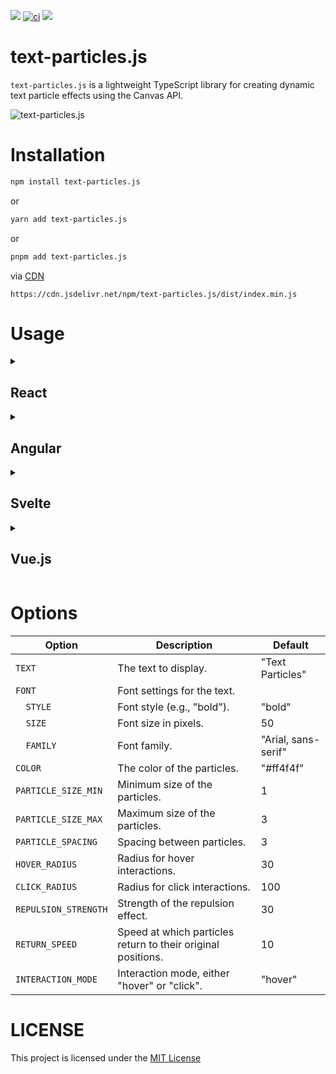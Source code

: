 [![](https://img.shields.io/npm/v/text-particles.js.svg)](https://www.npmjs.com/package/text-particles.js) 
[![ci](https://github.com/swapnilsparsh/text-particles.js/actions/workflows/main.yml/badge.svg)](https://github.com/swapnilsparsh/text-particles,js/actions/workflows/main.yml)
[![](https://data.jsdelivr.com/v1/package/npm/text-particles.js/badge)](https://www.jsdelivr.com/package/npm/text-particles.js)

# text-particles.js
`text-particles.js` is a lightweight TypeScript library for creating dynamic text particle effects using the Canvas API.

![text-particles.js](https://github.com/user-attachments/assets/b620e7d0-50bf-4a42-a69d-8e9525cd1d4c)

# Installation

```sh
npm install text-particles.js
```
or
```sh
yarn add text-particles.js
```
or
```sh
pnpm add text-particles.js
```
via [CDN](https://www.jsdelivr.com/package/npm/text-particles.js)
```
https://cdn.jsdelivr.net/npm/text-particles.js/dist/index.min.js
```

# Usage
<details>
<summary>
  <h2>
  React
  </h2>
</summary>

```
import React, { useEffect, useRef } from "react";
import TextParticles from "text-particles.js";

const ParticleTextEffect: React.FC = () => {
  const canvasRef = useRef<HTMLCanvasElement>(null);

  useEffect(() => {
    if (canvasRef.current) {
      new TextParticles(canvasRef.current, {
        TEXT: "Your Text Here",
        FONT: {
          SIZE: 100,
        },
      });
    }
  }, []);

  return (
    <div style={{ width: "100%", height: "300px" }}>
      <canvas ref={canvasRef}></canvas>
    </div>
  );
};

export default ParticleTextEffect;
```
</details>

<details>
<summary>
  <h2>
  Angular
  </h2>
</summary>
  
```
import { Component, AfterViewInit, ElementRef, ViewChild } from '@angular/core';
import TextParticles from 'text-particles.js';

@Component({
  selector: 'app-particle-text',
  template: '<div #canvasContainer style="width: 100%; height: 300px;"><canvas #canvas></canvas></div>',
})
export class ParticleTextComponent implements AfterViewInit {
  @ViewChild('canvas') canvasRef!: ElementRef<HTMLCanvasElement>;

  ngAfterViewInit() {
    const canvas = this.canvasRef.nativeElement;
    new TextParticles(canvas, {
      TEXT: 'Your Text Here',
      FONT: {
          SIZE: 100,
        },
    });
  }
}
```
</details>

<details>
<summary>
  <h2>
  Svelte
  </h2>
</summary>
  
```
<script>
  import { onMount } from 'svelte';
  import TextParticles from 'text-particles.js';

  let canvas;

  onMount(() => {
    new TextParticles(canvas, {
      TEXT: 'Your Text Here',
      FONT: {
          SIZE: 100,
        },
    });
  });
</script>

<div style="width: 100%; height: 300px;">
  <canvas bind:this={canvas}></canvas>
</div>
```
</details>

<details>
<summary>
  <h2>
  Vue.js
  </h2>
</summary>
  
```
<template>
  <div style="width: 100%; height: 300px;">
    <canvas ref="canvas"></canvas>
  </div>
</template>

<script lang="ts">
import { defineComponent, onMounted } from 'vue';
import TextParticles from 'text-particles.js';

export default defineComponent({
  name: 'ParticleTextEffect',
  setup() {
    onMounted(() => {
      const canvas = document.querySelector('canvas') as HTMLCanvasElement;
      new TextParticles(canvas, {
        TEXT: 'Your Text Here',
        FONT: {
          SIZE: 100,
        },
      });
    });
  }
});
</script>
```
</details>

# Options

| Option                  | Description                                             | Default               |
|-------------------------|---------------------------------------------------------|-----------------------|
| `TEXT`                  | The text to display.                                   | "Text Particles"      |
| `FONT`                  | Font settings for the text.                            |                       |
| `  STYLE`               | Font style (e.g., "bold").                             | "bold"                |
| `  SIZE`                | Font size in pixels.                                  | 50                    |
| `  FAMILY`              | Font family.                                           | "Arial, sans-serif"   |
| `COLOR`                 | The color of the particles.                            | "#ff4f4f"             |
| `PARTICLE_SIZE_MIN`     | Minimum size of the particles.                         | 1                     |
| `PARTICLE_SIZE_MAX`     | Maximum size of the particles.                         | 3                     |
| `PARTICLE_SPACING`      | Spacing between particles.                             | 3                     |
| `HOVER_RADIUS`          | Radius for hover interactions.                         | 30                    |
| `CLICK_RADIUS`          | Radius for click interactions.                         | 100                   |
| `REPULSION_STRENGTH`    | Strength of the repulsion effect.                      | 30                    |
| `RETURN_SPEED`          | Speed at which particles return to their original positions. | 10                |
| `INTERACTION_MODE`      | Interaction mode, either "hover" or "click".           | "hover"               |


# LICENSE
This project is licensed under the [MIT License](/LICENSE)
